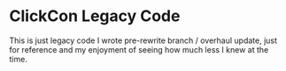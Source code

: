 # ClickCon Legacy Code

This is just legacy code I wrote pre-rewrite branch / overhaul update, just for reference
and my enjoyment of seeing how much less I knew at the time.
